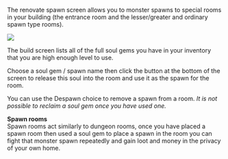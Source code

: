 The renovate spawn screen allows you to monster spawns to special rooms in your building (the entrance room and the lesser/greater and ordinary spawn type rooms).

![](https://lohcdn.com/images/rennovatespawn.jpg)

The build screen lists all of the full soul gems you have in your inventory that you are high enough level to use.

Choose a soul gem / spawn name then click the button at the bottom of the screen to release this soul into the room and use it as the spawn for the room.

You can use the Despawn choice to remove a spawn from a room. _It is not possible to reclaim a soul gem once you have used one._

**Spawn rooms**  
Spawn rooms act similarly to dungeon rooms, once you have placed a spawn room then used a soul gem to place a spawn in the room you can fight that monster spawn repeatedly and gain loot and money in the privacy of your own home.